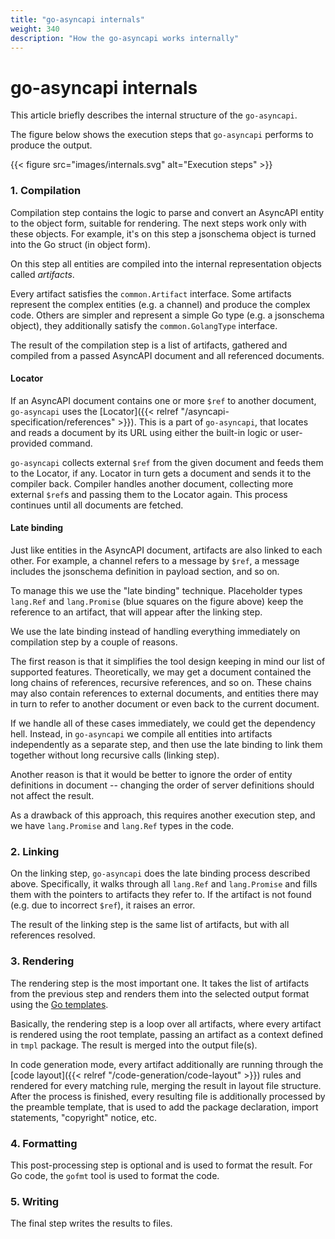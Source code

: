 ```yaml
---
title: "go-asyncapi internals"
weight: 340
description: "How the go-asyncapi works internally"
---
```


# go-asyncapi internals

This article briefly describes the internal structure of the `go-asyncapi`.

The figure below shows the execution steps that `go-asyncapi` performs to produce the output.

{{< figure src="images/internals.svg" alt="Execution steps" >}}

### 1. Compilation

Compilation step contains the logic to parse and convert an AsyncAPI entity to the object form, suitable for rendering. The next
steps work only with these objects. For example, it's on this step a jsonschema object is turned into the Go struct (in object form).

On this step all entities are compiled into the internal representation objects called *artifacts*.

Every artifact satisfies the `common.Artifact` interface. 
Some artifacts represent the complex entities (e.g. a channel) and produce the complex code.
Others are simpler and represent a simple Go type (e.g. a jsonschema object), they additionally satisfy the 
`common.GolangType` interface.

The result of the compilation step is a list of artifacts, gathered and compiled from a passed AsyncAPI document
and all referenced documents.

#### Locator

If an AsyncAPI document contains one or more `$ref` to another document, `go-asyncapi` uses the 
[Locator]({{< relref "/asyncapi-specification/references" >}}). This is a part of `go-asyncapi`, 
that locates and reads a document by its URL using either the built-in logic or user-provided command.

`go-asyncapi` collects external `$ref` from the given document and feeds them to the Locator, if any. 
Locator in turn gets a document and sends it to the compiler back. 
Compiler handles another document, collecting more external `$ref`s and passing them to the Locator again.
This process continues until all documents are fetched.

#### Late binding

Just like entities in the AsyncAPI document, artifacts are also linked to each other. For example, a channel refers 
to a message by `$ref`, a message includes the jsonschema definition in payload section, and so on. 

To manage this we use the "late binding" technique. Placeholder types `lang.Ref` and `lang.Promise` (blue squares on the
figure above) keep the reference to an artifact, that will appear after the linking step.

We use the late binding instead of handling everything immediately on compilation step by a couple of reasons.

The first reason is that it simplifies the tool design keeping in mind our list of supported features. 
Theoretically, we may get a document contained the long chains of references, recursive references, and so on.
These chains may also contain references to external documents, and entities there may in turn to refer to 
another document or even back to the current document. 

If we handle all of these cases immediately, we could get the dependency hell. Instead, in `go-asyncapi` we compile all 
entities into artifacts independently as a separate step, and then use the late binding to link them together without 
long recursive calls (linking step).

Another reason is that it would be better to ignore the order of entity definitions in document -- changing the order
of server definitions should not affect the result.

As a drawback of this approach, this requires another execution step, and we have `lang.Promise` and `lang.Ref` types 
in the code.

### 2. Linking

On the linking step, `go-asyncapi` does the late binding process described above. Specifically, it walks through
all `lang.Ref` and `lang.Promise` and fills them with the pointers to artifacts they refer to. 
If the artifact is not found (e.g. due to incorrect `$ref`), it raises an error.

The result of the linking step is the same list of artifacts, but with all references resolved.

### 3. Rendering

The rendering step is the most important one. It takes the list of artifacts from the previous step and renders them 
into the selected output format using the [Go templates](https://pkg.go.dev/text/template).

Basically, the rendering step is a loop over all artifacts, where every artifact is rendered using the root template, 
passing an artifact as a context defined in `tmpl` package. The result is merged into the output file(s).

In code generation mode, every artifact additionally are running through the 
[code layout]({{< relref "/code-generation/code-layout" >}}) rules and rendered for every matching rule, 
merging the result in layout file structure.
After the process is finished, every resulting file is additionally processed by the preamble template, 
that is used to add the package declaration, import statements, "copyright" notice, etc.

### 4. Formatting

This post-processing step is optional and is used to format the result. For Go code, the `gofmt` tool is used to format the code.

### 5. Writing

The final step writes the results to files.
